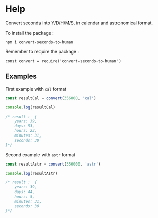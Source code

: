 # Help
Convert seconds into Y/D/H/M/S, in calendar and astronomical format.

To install the package :
```
npm i convert-seconds-to-human
```

Remember to require the package :
```
const convert = require('convert-seconds-to-human')
```

## Examples
First example with ```cal``` format
```javascript
const resultCal = convert(356000, 'cal')

console.log(resultCal)

/* result :  { 
    years: 39, 
    days: 53, 
    hours: 23, 
    minutes: 31, 
    seconds: 30
}*/
```

Second example with ```astr``` format
```javascript
const resultAstr = convert(356000, 'astr')

console.log(resultAstr)

/* result :  { 
    years: 39, 
    days: 44, 
    hours: 5, 
    minutes: 31, 
    seconds: 30
}*/

